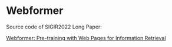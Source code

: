 # Webformer
Source code of SIGIR2022 Long Paper:

[Webformer: Pre-training with Web Pages for Information Retrieval](https://dl.acm.org/doi/abs/10.1145/3477495.3532086)

